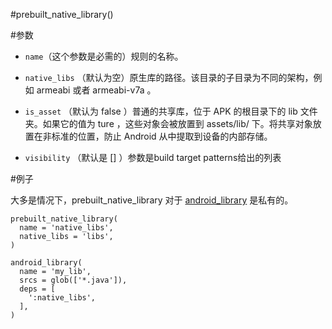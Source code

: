 #prebuilt_native_library()

#参数

- `name`（这个参数是必需的）规则的名称。 

- `native_libs` （默认为空）原生库的路径。该目录的子目录为不同的架构，例如 armeabi 或者 armeabi-v7a 。

- `is_asset` （默认为 false ）普通的共享库，位于 APK 的根目录下的 lib 文件夹。如果它的值为 ture ，这些对象会被放置到 assets/lib/ 下。将共享对象放置在非标准的位置，防止 Android 从中提取到设备的内部存储。



- `visibility` （默认是 [] ）参数是build target patterns给出的列表

#例子

大多是情况下，prebuilt_native_library 对于 [android_library](https://buckbuild.com/rule/android_library.html) 是私有的。

````
prebuilt_native_library(
  name = 'native_libs',
  native_libs = 'libs',
)

android_library(
  name = 'my_lib',
  srcs = glob(['*.java']),
  deps = [
    ':native_libs',
  ],
)
````